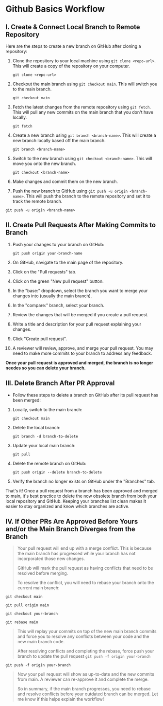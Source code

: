# Github Basics Workflow

## I. Create & Connect Local Branch to Remote Repository

Here are the steps to create a new branch on GitHub after cloning a repository:

1. Clone the repository to your local machine using `git clone <repo-url>`. This will create a copy of the repository on your computer.
   ```
   git clone <repo-url>
   ```
3. Checkout the main branch using `git checkout main`. This will switch you to the main branch.
   ```
   git checkout main
   ```
5. Fetch the latest changes from the remote repository using `git fetch`. This will pull any new commits on the main branch that you don't have locally.
   ```
   git fetch
   ```
7. Create a new branch using `git branch <branch-name>`. This will create a new branch locally based off the main branch.
   ```
   git branch <branch-name>
   ```
9. Switch to the new branch using `git checkout <branch-name>`. This will move you onto the new branch.
   ```
   git checkout <branch-name>
   ```
10. Make changes and commit them on the new branch.

11. Push the new branch to GitHub using `git push -u origin <branch-name>`. This will push the branch to the remote repository and set it to track the remote branch.
   ```
   git push -u origin <branch-name>
   ```

## II. Create Pull Requests After Making Commits to Branch

1. Push your changes to your branch on GitHub:
    ```
    git push origin your-branch-name
    ```
3. On GitHub, navigate to the main page of the repository.

4. Click on the "Pull requests" tab. 

5. Click on the green "New pull request" button.

6. In the "base:" dropdown, select the branch you want to merge your changes into (usually the main branch). 

7. In the "compare:" branch, select your branch.

8. Review the changes that will be merged if you create a pull request.

9. Write a title and description for your pull request explaining your changes.

10. Click "Create pull request". 

11. A reviewer will review, approve, and merge your pull request. You may need to make more commits to your branch to address any feedback.

**Once your pull request is approved and merged, the branch is no longer needes so you can delete your branch.**

## III. Delete Branch After PR Approval
- Follow these steps to delete a branch on GitHub after its pull request has been merged:
1. Locally, switch to the main branch:
    ```
    git checkout main
    ```
2. Delete the local branch:
    ``` 
    git branch -d branch-to-delete
    ```
3. Update your local main branch:
    ```
    git pull
    ```
4. Delete the remote branch on GitHub:
    ```
    git push origin --delete branch-to-delete
    ```
5. Verify the branch no longer exists on GitHub under the "Branches" tab.

That's it! Once a pull request from a branch has been approved and merged to main, it's best practice to delete the now obsolete branch from both your local repository and GitHub.
Keeping your branches list clean makes it easier to stay organized and know which branches are active.


## IV. If Other PRs Are Approved Before Yours and/or the Main Branch Diverges from the Branch
> Your pull request will end up with a merge conflict. This is because the main branch has progressed while your branch has not incorporated those new changes.
> 
> GitHub will mark the pull request as having conflicts that need to be resolved before merging.
> 
> To resolve the conflict, you will need to rebase your branch onto the current main branch:

```
git checkout main
```
```
git pull origin main
```
```
git checkout your-branch
```
```
git rebase main
```

> This will replay your commits on top of the new main branch commits and force you to resolve any conflicts between your code and the new main branch code.
> 
> After resolving conflicts and completing the rebase, force push your branch to update the pull request `git push -f origin your-branch`
```
git push -f origin your-branch
```
> Now your pull request will show as up-to-date and the new commits from main. A reviewer can re-approve it and complete the merge.
>
>So in summary, if the main branch progresses, you need to rebase and resolve conflicts before your outdated branch can be merged. Let me know if this helps explain the workflow!

